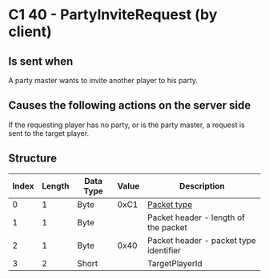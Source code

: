# C1 40 - PartyInviteRequest (by client)

## Is sent when

A party master wants to invite another player to his party.

## Causes the following actions on the server side

If the requesting player has no party, or is the party master, a request is sent to the target player.

## Structure

| Index | Length | Data Type | Value | Description |
|-------|--------|-----------|-------|-------------|
| 0 | 1 |   Byte   | 0xC1  | [Packet type](PacketTypes.md) |
| 1 | 1 |    Byte   |      | Packet header - length of the packet |
| 2 | 1 |    Byte   | 0x40  | Packet header - packet type identifier |
| 3 | 2 | Short |  | TargetPlayerId |